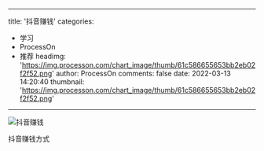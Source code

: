 
---
title: '抖音赚钱'
categories: 
 - 学习
 - ProcessOn
 - 推荐
headimg: 'https://img.processon.com/chart_image/thumb/61c586655653bb2eb02f2f52.png'
author: ProcessOn
comments: false
date: 2022-03-13 14:20:40
thumbnail: 'https://img.processon.com/chart_image/thumb/61c586655653bb2eb02f2f52.png'
---

<div>   
<img class="thumb" alt="抖音赚钱" src="https://img.processon.com/chart_image/thumb/61c586655653bb2eb02f2f52.png" referrerpolicy="no-referrer">
<p>抖音赚钱方式</p>  
</div>
            